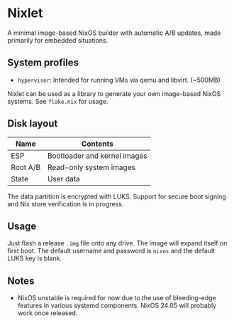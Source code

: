 # Nixlet

A minimal image-based NixOS builder with automatic A/B updates, made primarily for embedded situations.

## System profiles

- `hypervisor`: Intended for running VMs via qemu and libvirt. (~500MB)

Nixlet can be used as a library to generate your own image-based NixOS systems. See `flake.nix` for usage.

## Disk layout

| Name     | Contents                     |
| -------- | ---------------------------- |
| ESP      | Bootloader and kernel images |
| Root A/B | Read-only system images      |
| State    | User data                    |

The data partition is encrypted with LUKS. Support for secure boot signing and Nix store verification is in progress.

## Usage

Just flash a release `.img` file onto any drive. The image will expand itself on first boot. The default username and password is `nixos` and the default LUKS key is blank.

## Notes

- NixOS unstable is required for now due to the use of bleeding-edge features in various systemd components. NixOS 24.05 will probably work once released.
